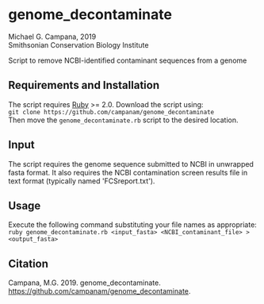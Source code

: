 # genome_decontaminate  

Michael G. Campana, 2019  
Smithsonian Conservation Biology Institute  

Script to remove NCBI-identified contaminant sequences from a genome  

## Requirements and Installation  
The script requires [Ruby](http://www.ruby-lang.org) >= 2.0. Download the script using:  
`git clone https://github.com/campanam/genome_decontaminate`  
Then move the `genome_decontaminate.rb` script to the desired location.  

## Input  
The script requires the genome sequence submitted to NCBI in unwrapped fasta format. It also requires the NCBI contamination screen results file in text format (typically named 'FCSreport.txt').  

## Usage  
Execute the following command substituting your file names as appropriate:  
`ruby genome_decontaminate.rb <input_fasta> <NCBI_contaminant_file> > <output_fasta>`  

## Citation  
Campana, M.G. 2019. genome_decontaminate. <https://github.com/campanam/genome_decontaminate>.  
